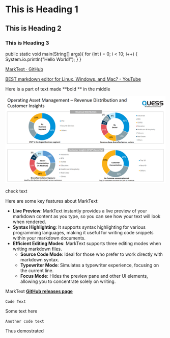 # This is Heading 1

## This is Heading 2

### This is Heading 3

public static void main(String[] args){
    for (int i = 0; i < 10; i++) {
        System.io.println("Hello World!");
    }
}

[MarkText · GitHub](https://github.com/marktext)

[BEST markdown editor for Linux, Windows, and Mac? - YouTube](https://www.youtube.com/watch?v=GJGpBw4bWFk&t=304s&ab_channel=TechHut)

Here is a part of text made **bold ** in the middle

![Screenshot 2024-01-14 192046.png](https://raw.githubusercontent.com/hobbes09/BackendEngineering/main/2024/06/16-16-43-51-Screenshot%202024-01-14%20192046.png)

check text

Here are some key features about MarkText:

- **Live Preview**: MarkText instantly provides a live preview of your markdown content as you type, so you can see how your text will look when rendered.
- **Syntax Highlighting**: It supports syntax highlighting for various programming languages, making it useful for writing code snippets within your markdown documents.
- **Efficient Editing Modes**: MarkText supports three editing modes when writing markdown files.
  - **Source Code Mode**: Ideal for those who prefer to work directly with markdown syntax.
  - **Typewriter Mode**: Simulates a typewriter experience, focusing on the current line.
  - **Focus Mode**: Hides the preview pane and other UI elements, allowing you to concentrate solely on writing.

MarkText **[GitHub releases page](https://github.com/marktext/marktext/releases)**



`Code Text`

Some text here

`Another code text`

Thus demostrated




